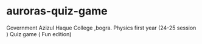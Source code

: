 # auroras-quiz-game
Government Azizul Haque College ,bogra. Physics first year (24-25 session ) Quiz game ( Fun edition)
